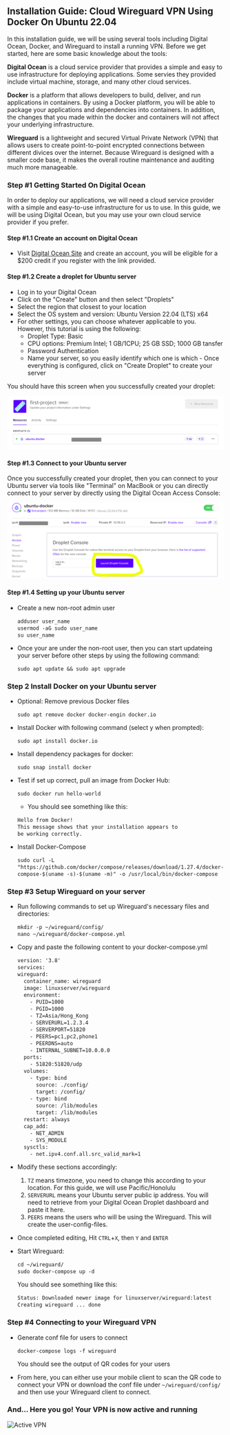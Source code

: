 ##  Installation Guide: Cloud Wireguard VPN Using Docker On Ubuntu 22.04


<n></n>

In this installation guide, we will be using several tools including Digital Ocean, Docker, and Wireguard to install a running VPN. Before we get started, here are some basic knowledge about the tools:

<b>Digital Ocean</b> is a cloud service provider that provides a simple and easy to use infrastructure for deploying applications. Some servies they provided include virtual machine, storage, and many other cloud services.

<b>Docker</b> is a platform that allows developers to build, deliver, and run applications in containers. By using a Docker platform, you will be able to package your applications and dependencies into containers. In addition, the changes that you made within the docker and containers will not affect your underlying infrastructure.

<b>Wireguard</b> is a lightweight and secured Virtual Private Network (VPN) that allows users to create point-to-point encrypted connections between different divices over the internet. Because Wireguard is designed with a smaller code base, it makes the overall routine maintenance and auditing much more manageable.


### Step #1 Getting Started On Digital Ocean

In order to deploy our applications, we will need a cloud service provider with a simple and easy-to-use infrastructure for us to use. In this guide, we will be using Digital Ocean, but you may use your own cloud service provider if you prefer. 

#### Step #1.1 Create an account on Digital Ocean
  - Visit [Digital Ocean Site](https://m.do.co/c/4d7f4ff9cfe4 ) and create an account, you will be eligible for a $200 credit if you register with the link provided.

#### Step #1.2 Create a droplet for Ubuntu server

   -  Log in to your Digital Ocean
   -  Click on the "Create" button and then select "Droplets"
   -  Select the region that closest to your location
   -  Select the OS system and version: Ubuntu Version 22.04 (LTS) x64
   -  For other settings, you can choose whatever applicable to you. However, this tutorial is using the following: 
      - Droplet Type: Basic
      - CPU options: Premium Intel; 1 GB/1CPU; 25 GB SSD; 1000 GB tansfer
      - Password Authentication
      - Name your server, so you easily identify which one is which
    - Once everything is configured, click on "Create Droplet" to create your server

You should have this screen when you successfully created your droplet:

![DigitalOcean Droplet](DO_Droplet_Created.png)

#### Step #1.3 Connect to your Ubuntu server

Once you successfully created your droplet, then you can connect to your Ubuntu server via tools like "Terminal" on MacBook or you can directly connect to your server by directly using the Digital Ocean Access Console:

![DigitalOcean Console](Access_Droplet_Console.png)

#### Step #1.4 Setting up your Ubuntu server

-  Create a new non-root admin user
   ```
   adduser user_name
   usermod -aG sudo user_name
   su user_name
   ```
- Once your are under the non-root user, then you can start updateing your server before other steps by using the following command:
   ```
   sudo apt update && sudo apt upgrade
    ```


### Step 2 Install Docker on your Ubuntu server

- Optional: Remove previous Docker files
  ```
  sudo apt remove docker docker-engin docker.io
  ```
- Install Docker with following command (select y when prompted):
  ```
  sudo apt install docker.io
  ```
- Install dependency packages for docker:
  ```
  sudo snap install docker
  ```
- Test if set up correct, pull an image from Docker Hub:
  ```
  sudo docker run hello-world
  ```
  - You should see something like this:
  ```
  Hello from Docker! 
  This message shows that your installation appears to 
  be working correctly.
    ```
- Install Docker-Compose
  ```
  sudo curl -L "https://github.com/docker/compose/releases/download/1.27.4/docker-compose-$(uname -s)-$(uname -m)" -o /usr/local/bin/docker-compose
  ```

### Step #3 Setup Wireguard on your server

- Run following commands to set up Wireguard's necessary files and directories:
  ```
  mkdir -p ~/wireguard/config/
  nano ~/wireguard/docker-compose.yml
  ```
- Copy and paste the following content to your docker-compose.yml
  ```
  version: '3.8'
  services:
  wireguard:
    container_name: wireguard
    image: linuxserver/wireguard
    environment:
      - PUID=1000
      - PGID=1000
      - TZ=Asia/Hong_Kong
      - SERVERURL=1.2.3.4
      - SERVERPORT=51820
      - PEERS=pc1,pc2,phone1
      - PEERDNS=auto
      - INTERNAL_SUBNET=10.0.0.0
    ports:
      - 51820:51820/udp
    volumes:
      - type: bind
        source: ./config/
        target: /config/
      - type: bind
        source: /lib/modules
        target: /lib/modules
    restart: always
    cap_add:
      - NET_ADMIN
      - SYS_MODULE
    sysctls:
      - net.ipv4.conf.all.src_valid_mark=1
  ```

- Modify these sections accordingly:
  1. ```TZ``` means timezone, you need to change this according to your location. For this guide, we will use Pacific/Honolulu
  2. ```SERVERURL``` means your Ubuntu server public ip address. You will need to retrieve from your Digital Ocean Droplet dashboard and paste it here.
  3. ```PEERS``` means the users who will be using the Wireguard. This will create the user-config-files.

- Once completed editing, Hit ```CTRL```+```X```, then ```Y``` and ```ENTER```


<n></n>

- Start Wireguard:
  ```
  cd ~/wireguard/
  sudo docker-compose up -d
  ```
  You should see something like this:
  ```
  Status: Downloaded newer image for linuxserver/wireguard:latest
  Creating wireguard ... done
    ```


### Step #4 Connecting to your Wireguard VPN

- Generate conf file for users to connect
  ```
  docker-compose logs -f wireguard
  ```
  You should see the output of QR codes for your users

- From here, you can either use your mobile client to scan the QR code to connect your VPN or download the conf file under ```~/wireguard/config/``` and then use your Wireguard client to connect.


### And... Here you go! Your VPN is now active and running
![Active VPN](VPN_Completed.png)
